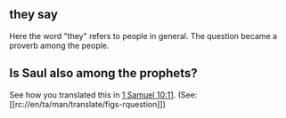 ## they say ##

Here the word "they" refers to people in general. The question became a proverb among the people.

## Is Saul also among the prophets? ##

See how you translated this in [1 Samuel 10:11](../10/11.md). (See: [[rc://en/ta/man/translate/figs-rquestion]])